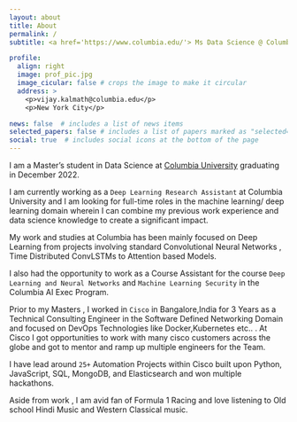 ```yaml
---
layout: about
title: About
permalink: /
subtitle: <a href='https://www.columbia.edu/'> Ms Data Science @ Columbia University</a> , <a href='https://www.cisco.com/'>Ex - Cisco</a>

profile:
  align: right
  image: prof_pic.jpg
  image_cicular: false # crops the image to make it circular
  address: >
    <p>vijay.kalmath@columbia.edu</p>
    <p>New York City</p>

news: false  # includes a list of news items
selected_papers: false # includes a list of papers marked as "selected={true}"
social: true  # includes social icons at the bottom of the page
---
```


I am a Master’s student in Data Science at [Columbia University](https://datascience.columbia.edu/education/programs/m-s-in-data-science/) graduating in December 2022. 

I am currently working as a `Deep Learning Research Assistant` at Columbia University and I am looking for full-time roles in the machine learning/ deep learning domain wherein I can combine my previous work experience and data science knowledge to create a significant impact. 

My work and studies at Columbia has been mainly focused on Deep Learning from projects involving standard Convolutional Neural Networks , Time Distributed ConvLSTMs to Attention based Models. 

I also had the opportunity to work as a Course Assistant for the course `Deep Learning and Neural Networks` and `Machine Learning Security` in the Columbia AI Exec Program.

Prior to my Masters , I worked in `Cisco` in Bangalore,India for 3 Years as a Technical Consulting Engineer in the Software Defined Networking Domain and focused on DevOps Technologies like Docker,Kubernetes etc.. . At Cisco I got opportunities to work with many cisco customers across the globe and got to mentor and ramp up multiple engineers for the Team.

I have lead around `25+` Automation Projects within Cisco built upon Python, JavaScript, SQL, MongoDB, and Elasticsearch and won multiple hackathons. 

Aside from work , I am avid fan of Formula 1 Racing and love listening to Old school Hindi Music and Western Classical music.